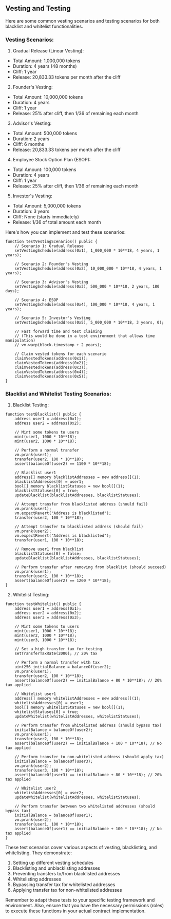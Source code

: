 ## Vesting and Testing

Here are some common vesting scenarios and testing scenarios for both blacklist and whitelist functionalities.

### Vesting Scenarios:

1. Gradual Release (Linear Vesting):

- Total Amount: 1,000,000 tokens
- Duration: 4 years (48 months)
- Cliff: 1 year
- Release: 20,833.33 tokens per month after the cliff


2. Founder's Vesting:

- Total Amount: 10,000,000 tokens
- Duration: 4 years
- Cliff: 1 year
- Release: 25% after cliff, then 1/36 of remaining each month


3. Advisor's Vesting:

- Total Amount: 500,000 tokens
- Duration: 2 years
- Cliff: 6 months
- Release: 20,833.33 tokens per month after the cliff


4. Employee Stock Option Plan (ESOP):

- Total Amount: 100,000 tokens
- Duration: 4 years
- Cliff: 1 year
- Release: 25% after cliff, then 1/36 of remaining each month


5. Investor's Vesting:

- Total Amount: 5,000,000 tokens
- Duration: 3 years
- Cliff: None (starts immediately)
- Release: 1/36 of total amount each month


Here's how you can implement and test these scenarios:

```solidity
function testVestingScenarios() public {
    // Scenario 1: Gradual Release
    setVestingSchedule(address(0x1), 1_000_000 * 10**18, 4 years, 1 years);
    
    // Scenario 2: Founder's Vesting
    setVestingSchedule(address(0x2), 10_000_000 * 10**18, 4 years, 1 years);
    
    // Scenario 3: Advisor's Vesting
    setVestingSchedule(address(0x3), 500_000 * 10**18, 2 years, 180 days);
    
    // Scenario 4: ESOP
    setVestingSchedule(address(0x4), 100_000 * 10**18, 4 years, 1 years);
    
    // Scenario 5: Investor's Vesting
    setVestingSchedule(address(0x5), 5_000_000 * 10**18, 3 years, 0);

    // Fast forward time and test claiming
    // (This would be done in a test environment that allows time manipulation)
    // vm.warp(block.timestamp + 2 years);
    
    // Claim vested tokens for each scenario
    claimVestedTokens(address(0x1));
    claimVestedTokens(address(0x2));
    claimVestedTokens(address(0x3));
    claimVestedTokens(address(0x4));
    claimVestedTokens(address(0x5));
}
```

### Blacklist and Whitelist Testing Scenarios:

1. Blacklist Testing:

```solidity
function testBlacklist() public {
    address user1 = address(0x1);
    address user2 = address(0x2);

    // Mint some tokens to users
    mint(user1, 1000 * 10**18);
    mint(user2, 1000 * 10**18);

    // Perform a normal transfer
    vm.prank(user1);
    transfer(user2, 100 * 10**18);
    assert(balanceOf(user2) == 1100 * 10**18);

    // Blacklist user1
    address[] memory blacklistAddresses = new address[](1);
    blacklistAddresses[0] = user1;
    bool[] memory blacklistStatuses = new bool[](1);
    blacklistStatuses[0] = true;
    updateBlacklist(blacklistAddresses, blacklistStatuses);

    // Attempt transfer from blacklisted address (should fail)
    vm.prank(user1);
    vm.expectRevert("Address is blacklisted");
    transfer(user2, 100 * 10**18);

    // Attempt transfer to blacklisted address (should fail)
    vm.prank(user2);
    vm.expectRevert("Address is blacklisted");
    transfer(user1, 100 * 10**18);

    // Remove user1 from blacklist
    blacklistStatuses[0] = false;
    updateBlacklist(blacklistAddresses, blacklistStatuses);

    // Perform transfer after removing from blacklist (should succeed)
    vm.prank(user1);
    transfer(user2, 100 * 10**18);
    assert(balanceOf(user2) == 1200 * 10**18);
}
```

2. Whitelist Testing:

```solidity
function testWhitelist() public {
    address user1 = address(0x1);
    address user2 = address(0x2);
    address user3 = address(0x3);

    // Mint some tokens to users
    mint(user1, 1000 * 10**18);
    mint(user2, 1000 * 10**18);
    mint(user3, 1000 * 10**18);

    // Set a high transfer tax for testing
    setTransferTaxRate(2000); // 20% tax

    // Perform a normal transfer with tax
    uint256 initialBalance = balanceOf(user2);
    vm.prank(user1);
    transfer(user2, 100 * 10**18);
    assert(balanceOf(user2) == initialBalance + 80 * 10**18); // 20% tax applied

    // Whitelist user1
    address[] memory whitelistAddresses = new address[](1);
    whitelistAddresses[0] = user1;
    bool[] memory whitelistStatuses = new bool[](1);
    whitelistStatuses[0] = true;
    updateWhitelist(whitelistAddresses, whitelistStatuses);

    // Perform transfer from whitelisted address (should bypass tax)
    initialBalance = balanceOf(user2);
    vm.prank(user1);
    transfer(user2, 100 * 10**18);
    assert(balanceOf(user2) == initialBalance + 100 * 10**18); // No tax applied

    // Perform transfer to non-whitelisted address (should apply tax)
    initialBalance = balanceOf(user3);
    vm.prank(user2);
    transfer(user3, 100 * 10**18);
    assert(balanceOf(user3) == initialBalance + 80 * 10**18); // 20% tax applied

    // Whitelist user2
    whitelistAddresses[0] = user2;
    updateWhitelist(whitelistAddresses, whitelistStatuses);

    // Perform transfer between two whitelisted addresses (should bypass tax)
    initialBalance = balanceOf(user1);
    vm.prank(user2);
    transfer(user1, 100 * 10**18);
    assert(balanceOf(user1) == initialBalance + 100 * 10**18); // No tax applied
}
```

These test scenarios cover various aspects of vesting, blacklisting, and whitelisting. They demonstrate:

1. Setting up different vesting schedules
2. Blacklisting and unblacklisting addresses
3. Preventing transfers to/from blacklisted addresses
4. Whitelisting addresses
5. Bypassing transfer tax for whitelisted addresses
6. Applying transfer tax for non-whitelisted addresses

Remember to adapt these tests to your specific testing framework and environment. Also, ensure that you have the necessary permissions (roles) to execute these functions in your actual contract implementation.
